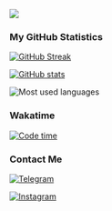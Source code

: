 <!---
### Profile views
<div align="center">
  <img src="https://count.getloli.com/get/@kamolgks" alt="profile_views">
</div>
-->

![](https://komarev.com/ghpvc/?username=kamolgks&base=2767) <!--- 2767 взяты из https://count.getloli.com/get/@kamolgks --> 

### My GitHub Statistics
[![GitHub Streak](https://github-readme-streak-stats.herokuapp.com?user=kamolgks&theme=dracula&mode=weekly)](https://git.io/streak-stats)

[![GitHub stats](https://github-readme-stats.vercel.app/api?username=kamolgks&count_private=true&show_icons=true&theme=dracula&border_radius=10&hide_border=true&hide_title=true)](https://github.com/anuraghazra/github-readme-stats)

![Most used languages](https://github-readme-stats.vercel.app/api/top-langs/?username=kamolgks&show_icons=true&theme=dracula&langs_count=5)

### Wakatime
[![Code time](https://github-readme-stats.vercel.app/api/wakatime?username=kamolgks&show_icons=true&theme=dracula&border_radius=10&hide_border=true&hide_title=true&langs_count=5)](https://github.com/anuraghazra/github-readme-stats)

### Contact Me
[![Telegram](https://img.shields.io/badge/Telegram-Kamolgks-blue?logo=telegram)](https://t.me/kamolgks)
<!-- [![Feedback Bot](https://img.shields.io/badge/Telegram-feedback_bot-blue?logo=telegram)](https://t.me/fkamolgks_bot) -->
[![Instagram](https://img.shields.io/badge/Instagram-Kamolgks-pink?logo=instagram)](https://instagram.com/kamolgks)
